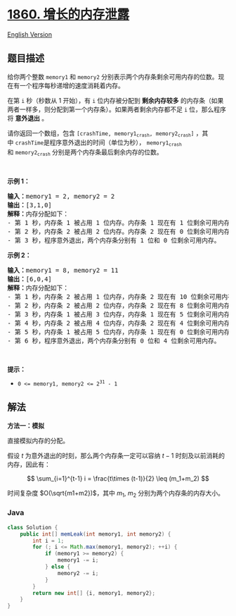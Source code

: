 # [1860. 增长的内存泄露](https://leetcode.cn/problems/incremental-memory-leak)

[English Version](/solution/1800-1899/1860.Incremental%20Memory%20Leak/README_EN.md)

## 题目描述

<p>给你两个整数 <code>memory1</code> 和 <code>memory2</code> 分别表示两个内存条剩余可用内存的位数。现在有一个程序每秒递增的速度消耗着内存。</p>

<p>在第 <code>i</code> 秒（秒数从 1 开始），有 <code>i</code> 位内存被分配到 <strong>剩余内存较多</strong> 的内存条（如果两者一样多，则分配到第一个内存条）。如果两者剩余内存都不足 <code>i</code> 位，那么程序将 <b>意外退出</b> 。</p>

<p>请你返回一个数组，包含<em> </em><code>[crashTime, memory1<sub>crash</sub>, memory2<sub>crash</sub>]</code> ，其中 <code>crashTime</code>是程序意外退出的时间（单位为秒），<em> </em><code>memory1<sub>crash</sub></code><em> </em>和<em> </em><code>memory2<sub>crash</sub></code><em> </em>分别是两个内存条最后剩余内存的位数。</p>

<p> </p>

<p><strong>示例 1：</strong></p>

<pre><b>输入：</b>memory1 = 2, memory2 = 2
<b>输出：</b>[3,1,0]
<b>解释：</b>内存分配如下：
- 第 1 秒，内存条 1 被占用 1 位内存。内存条 1 现在有 1 位剩余可用内存。
- 第 2 秒，内存条 2 被占用 2 位内存。内存条 2 现在有 0 位剩余可用内存。
- 第 3 秒，程序意外退出，两个内存条分别有 1 位和 0 位剩余可用内存。
</pre>

<p><strong>示例 2：</strong></p>

<pre><b>输入：</b>memory1 = 8, memory2 = 11
<b>输出：</b>[6,0,4]
<b>解释：</b>内存分配如下：
- 第 1 秒，内存条 2 被占用 1 位内存，内存条 2 现在有 10 位剩余可用内存。
- 第 2 秒，内存条 2 被占用 2 位内存，内存条 2 现在有 8 位剩余可用内存。
- 第 3 秒，内存条 1 被占用 3 位内存，内存条 1 现在有 5 位剩余可用内存。
- 第 4 秒，内存条 2 被占用 4 位内存，内存条 2 现在有 4 位剩余可用内存。
- 第 5 秒，内存条 1 被占用 5 位内存，内存条 1 现在有 0 位剩余可用内存。
- 第 6 秒，程序意外退出，两个内存条分别有 0 位和 4 位剩余可用内存。
</pre>

<p> </p>

<p><strong>提示：</strong></p>

<ul>
	<li><code>0 &lt;= memory1, memory2 &lt;= 2<sup>31</sup> - 1</code></li>
</ul>

## 解法

**方法一：模拟**

直接模拟内存的分配。

假设 $t$ 为意外退出的时刻，那么两个内存条一定可以容纳 $t-1$ 时刻及以前消耗的内存，因此有：

$$
\sum_{i=1}^{t-1} i = \frac{t\times (t-1)}{2}  \leq (m_1+m_2)
$$

时间复杂度 $O(\sqrt{m1+m2})$，其中 $m_1$, $m_2$ 分别为两个内存条的内存大小。

### **Java**

```java
class Solution {
    public int[] memLeak(int memory1, int memory2) {
        int i = 1;
        for (; i <= Math.max(memory1, memory2); ++i) {
            if (memory1 >= memory2) {
                memory1 -= i;
            } else {
                memory2 -= i;
            }
        }
        return new int[] {i, memory1, memory2};
    }
}
```
